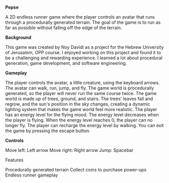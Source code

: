 **Pepse**

A 2D endless runner game where the player controls an avatar that runs through a procedurally generated terrain.
The goal of the game is to run as far as possible without falling off the edge of the terrain.

**Background**

This game was created by Noy Davidi as a project for the Hebrew University of Jerusalem, OPP course.
I enjoyed working on this project and found it to be a challenging and rewarding experience.
I learned a lot about procedural generation, game development, and software engineering.

**Gameplay**

The player controls the avatar, a little creature, using the keyboard arrows. The avatar can walk, run, jump, and fly.
The game world is procedurally generated, so the player will never run the same course twice. The game world is made up of trees, ground, and stairs. The trees' leaves fall and regrow, and the sun's position in the sky changes, creating a dynamic lighting system that makes the game world feel more realistic.
The player has an energy level for the flying mood. The energy level decreases when the player is flying. When the energy level reaches 0, the player can no longer fly. The player can recharge the energy level by walking. You can exit the game by pressing the escape button.

**Controls**

Move left: Left arrow
Move right: Right arrow
Jump: Spacebar

Features

Procedurally generated terrain
Collect coins to purchase power-ups
Endless runner gameplay
